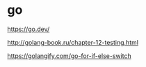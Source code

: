 # go

https://go.dev/

http://golang-book.ru/chapter-12-testing.html

https://golangify.com/go-for-if-else-switch
